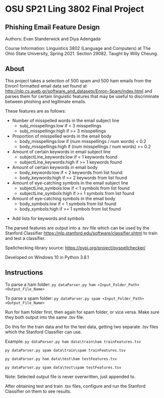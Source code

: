 # OSU SP21 Ling 3802 Final Project

## Phishing Email Feature Design

Authors: Evan Standerwick and Diya Adengada

Course Information: Linguistics 3802 (Language and Computers) at The Ohio State University, Spring 2021. Section 29082. Taught by Willy Cheung.

## About

This project takes a selection of 500 spam and 500 ham emails from the Enron1 formatted email data set found at <http://nlp.cs.aueb.gr/software_and_datasets/Enron-Spam/index.html> and parses them for certain linguistic features that may be useful to discriminate between phishing and legitimate emails.

These features are as follows:
* Number of misspelled words in the email subject line
    * subj_misspellings:low if < 3 misspellings
    * subj_misspellings:high if >= 3 misspellings
* Proportion of misspelled words in the email body
    * body_misspellings:low if (num misspellings / num words) < 0.2
    * body_misspellings:high if (num misspellings / num words) >= 0.2
* Amount of certain keywords in email subject line
    * subjectLine_keywords:low if < 1 keywords found
    * subjectLine_keywords:high if >= 1 keywords found
* Amount of certain keywords in email body
    * body_keywords:low if < 2 keywords from list found
    * body_keywords:high if >= 2 keywords from list found
* Amount of eye-catching symbols in the email subject line
    * subjectLine_symbols:low if < 1 symbols from list found
    * subjectLine_symbols:high if >= 1 symbols from list found
* Amount of eye-catching symbols in the email body
    * body_symbols:low if < 1 symbols from list found  
    * body_symbols:high if >= 1 symbols from list found

- Add lists for keywords and symbols

The parsed features are output into a .tsv file which can be used by the Stanford Classifier <https://nlp.stanford.edu/software/classifier.shtml> to train and test a classifier.

Spellchecking library source: <https://pypi.org/project/pyspellchecker/>

Developed on Windows 10 in Python 3.8.1

## Instructions
To parse a ham folder: `py dataParser.py ham <Input_Folder_Path> <Output_File_Name>`

To parse a spam folder: `py dataParser.py spam <Input_Folder_Path> <Output_File_Name>`

Run for ham folder first, then again for spam folder, or vice versa. Make sure they both output into the same .tsv file.

Do this for the train data and for the test data, getting two separate .tsv files which the Stanford Classifier can use.

Example: 
`py dataParser.py ham data\train\ham trainFeatures.tsv`

`py dataParser.py spam data\train\spam trainFeatures.tsv`

`py dataParser.py ham data\test\ham testFeatures.tsv`

`py dataParser.py spam data\test\spam testFeatures.tsv`

Note: Selected output file is never overwritten, just appended to.

After obtaining test and train .tsv files, configure and run the Stanford Classifier on them to see results.

